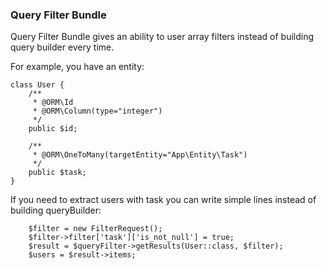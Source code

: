 ### Query Filter Bundle

Query Filter Bundle gives an ability to user array filters instead of building query builder every time.

For example, you have an entity:
```
class User {
    /**
     * @ORM\Id
     * @ORM\Column(type="integer")
     */
    public $id;

    /**
     * @ORM\OneToMany(targetEntity="App\Entity\Task")
     */
    public $task;
} 
```

If you need to extract users with task you can write simple lines instead of building queryBuilder:
```
    $filter = new FilterRequest();
    $filter->filter['task']['is_not_null'] = true;
    $result = $queryFilter->getResults(User::class, $filter);
    $users = $result->items;
```
